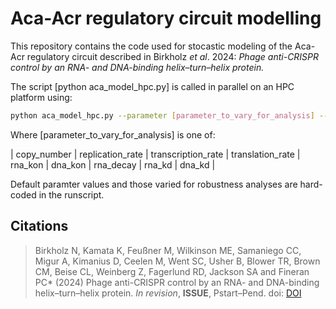 # Aca-Acr regulatory circuit modelling

This repository contains the code used for stocastic modeling of the Aca-Acr regulatory circuit described in Birkholz *et al*. 2024: *Phage anti-CRISPR control by an RNA- and DNA-binding helix–turn–helix protein.*

The script [python aca_model_hpc.py] is called in parallel on an HPC platform using:

```bash
python aca_model_hpc.py --parameter [parameter_to_vary_for_analysis] --outdir [output_directory] --nsamples [number_of_simulations_to_run_per_thread] --threads [threads]
```

Where [parameter_to_vary_for_analysis] is one of:

| copy_number | replication_rate | transcription_rate | translation_rate | rna_kon | dna_kon | rna_decay | rna_kd | dna_kd |

Default paramter values and those varied for robustness analyses are hard-coded in the runscript.

## Citations

> Birkholz N, Kamata K, Feußner M, Wilkinson ME, Samaniego CC, Migur A, Kimanius D, Ceelen M, Went SC, Usher B, Blower TR, Brown CM, Beise CL, Weinberg Z, Fagerlund RD, Jackson SA and Fineran PC* (2024) Phage anti-CRISPR control by an RNA- and DNA-binding helix–turn–helix protein. *In revision*, **ISSUE**, Pstart–Pend. doi: [DOI](https://doi.org/doiheretoo)

